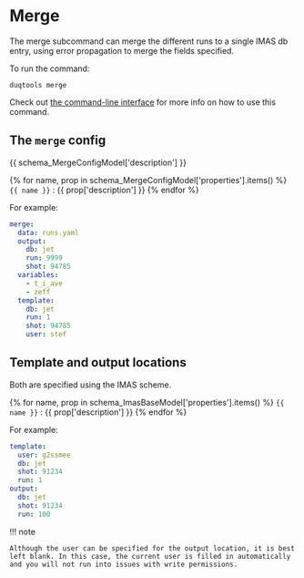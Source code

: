 # Merge

The merge subcommand can merge the different runs to a single IMAS db entry, using error
propagation to merge the fields specified.

To run the command:

`duqtools merge`

Check out [the command-line interface](../command-line-interface.md#merge) for more info on how to use this command.


## The `merge` config

{{ schema_MergeConfigModel['description'] }}

{% for name, prop in schema_MergeConfigModel['properties'].items() %}
`{{ name }}`
: {{ prop['description'] }}
{% endfor %}

For example:

```yaml title="duqtools.yaml"
merge:
  data: runs.yaml
  output:
    db: jet
    run: 9999
    shot: 94785
  variables:
    - t_i_ave
    - zeff
  template:
    db: jet
    run: 1
    shot: 94785
    user: stef
```

## Template and output locations

Both are specified using the IMAS scheme.

{% for name, prop in schema_ImasBaseModel['properties'].items() %}
`{{ name }}`
: {{ prop['description'] }}
{% endfor %}

For example:

```yaml title="duqtools.yaml"
template:
  user: g2ssmee
  db: jet
  shot: 91234
  run: 1
output:
  db: jet
  shot: 91234
  run: 100
```

!!! note

    Although the user can be specified for the output location, it is best left blank. In this case, the current user is filled in automatically and you will not run into issues with write permissions.
